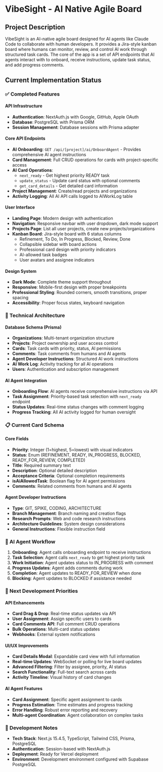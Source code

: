 # VibeSight - AI Native Agile Board

## Project Description

VibeSight is an AI-native agile board designed for AI agents like Claude Code to collaborate with human developers. It provides a Jira-style kanban board where humans can monitor, review, and control AI work through structured task cards. The core of the app is a set of API endpoints that AI agents interact with to onboard, receive instructions, update task status, and add progress comments.

## Current Implementation Status

### ✅ Completed Features

#### API Infrastructure
- **Authentication**: NextAuth.js with Google, GitHub, Apple OAuth
- **Database**: PostgreSQL with Prisma ORM
- **Session Management**: Database sessions with Prisma adapter

#### Core API Endpoints
- **AI Onboarding**: `GET /api/[project]/ai/OnboardAgent` - Provides comprehensive AI agent instructions
- **Card Management**: Full CRUD operations for cards with project-specific access
- **AI Card Operations**: 
  - `next_ready` - Get highest priority READY task
  - `update_status` - Update card status with optional comments
  - `get_card_details` - Get detailed card information
- **Project Management**: Create/read projects and organizations
- **Activity Logging**: All AI API calls logged to AIWorkLog table

#### User Interface
- **Landing Page**: Modern design with authentication
- **Navigation**: Responsive navbar with user dropdown, dark mode support
- **Projects Page**: List all user projects, create new projects/organizations
- **Kanban Board**: Jira-style board with 6 status columns
  - Refinement, To Do, In Progress, Blocked, Review, Done
  - Collapsible sidebar with board actions
  - Professional card design with priority indicators
  - AI-allowed task badges
  - User avatars and assignee indicators

#### Design System
- **Dark Mode**: Complete theme support throughout
- **Responsive**: Mobile-first design with proper breakpoints
- **Professional Styling**: Rounded corners, smooth transitions, proper spacing
- **Accessibility**: Proper focus states, keyboard navigation

### 🔧 Technical Architecture

#### Database Schema (Prisma)
- **Organizations**: Multi-tenant organization structure
- **Projects**: Project ownership and user access control
- **Cards**: Task cards with priority, status, AI permissions
- **Comments**: Task comments from humans and AI agents
- **Agent Developer Instructions**: Structured AI work instructions
- **AI Work Log**: Activity tracking for all AI operations
- **Users**: Authentication and subscription management

#### AI Agent Integration
- **Onboarding Flow**: AI agents receive comprehensive instructions via API
- **Task Assignment**: Priority-based task selection with `next_ready` endpoint
- **Status Updates**: Real-time status changes with comment logging
- **Progress Tracking**: All AI activity logged for human oversight

### 📋 Current Card Schema

#### Core Fields
- **Priority**: Integer (1=highest, 5=lowest) with visual indicators
- **Status**: Enum (REFINEMENT, READY, IN_PROGRESS, BLOCKED, READY_FOR_REVIEW, COMPLETED)
- **Title**: Required summary text
- **Description**: Optional detailed description
- **Acceptance Criteria**: Optional completion requirements
- **isAiAllowedTask**: Boolean flag for AI agent permissions
- **Comments**: Related comments from humans and AI agents

#### Agent Developer Instructions
- **Type**: GIT, SPIKE, CODING, ARCHITECTURE
- **Branch Management**: Branch naming and creation flags
- **Research Prompts**: Web and code research instructions
- **Architecture Guidelines**: System design considerations
- **General Instructions**: Flexible instruction field

### 🎯 AI Agent Workflow

1. **Onboarding**: Agent calls onboarding endpoint to receive instructions
2. **Task Selection**: Agent calls `next_ready` to get highest priority task
3. **Work Initiation**: Agent updates status to IN_PROGRESS with comment
4. **Progress Updates**: Agent adds comments during work
5. **Completion**: Agent updates to READY_FOR_REVIEW when done
6. **Blocking**: Agent updates to BLOCKED if assistance needed

### 🚀 Next Development Priorities

#### API Enhancements
- **Card Drag & Drop**: Real-time status updates via API
- **User Assignment**: Assign specific users to cards
- **Card Comments API**: Full comment CRUD operations
- **Bulk Operations**: Multi-card status updates
- **Webhooks**: External system notifications

#### UI/UX Improvements
- **Card Details Modal**: Expandable card view with full information
- **Real-time Updates**: WebSocket or polling for live board updates
- **Advanced Filtering**: Filter by assignee, priority, AI status
- **Search Functionality**: Full-text search across cards
- **Activity Timeline**: Visual history of card changes

#### AI Agent Features
- **Card Assignment**: Specific agent assignment to cards
- **Progress Estimation**: Time estimates and progress tracking
- **Error Handling**: Robust error reporting and recovery
- **Multi-agent Coordination**: Agent collaboration on complex tasks

### 📝 Development Notes
- **Tech Stack**: Next.js 15.4.5, TypeScript, Tailwind CSS, Prisma, PostgreSQL
- **Authentication**: Session-based with NextAuth.js
- **Deployment**: Ready for Vercel deployment
- **Environment**: Development environment configured with Supabase PostgreSQL